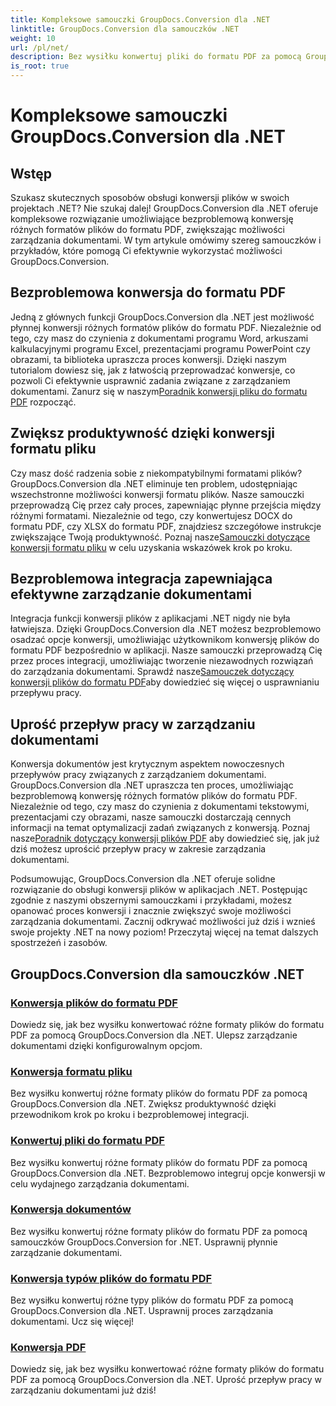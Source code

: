 ```yaml
---
title: Kompleksowe samouczki GroupDocs.Conversion dla .NET
linktitle: GroupDocs.Conversion dla samouczków .NET
weight: 10
url: /pl/net/
description: Bez wysiłku konwertuj pliki do formatu PDF za pomocą GroupDocs.Conversion dla .NET. Usprawnij zarządzanie dokumentami dzięki konfigurowalnym opcjom. #GroupDocs.Konwersja
is_root: true
---
```


# Kompleksowe samouczki GroupDocs.Conversion dla .NET


## Wstęp

Szukasz skutecznych sposobów obsługi konwersji plików w swoich projektach .NET? Nie szukaj dalej! GroupDocs.Conversion dla .NET oferuje kompleksowe rozwiązanie umożliwiające bezproblemową konwersję różnych formatów plików do formatu PDF, zwiększając możliwości zarządzania dokumentami. W tym artykule omówimy szereg samouczków i przykładów, które pomogą Ci efektywnie wykorzystać możliwości GroupDocs.Conversion.

## Bezproblemowa konwersja do formatu PDF

 Jedną z głównych funkcji GroupDocs.Conversion dla .NET jest możliwość płynnej konwersji różnych formatów plików do formatu PDF. Niezależnie od tego, czy masz do czynienia z dokumentami programu Word, arkuszami kalkulacyjnymi programu Excel, prezentacjami programu PowerPoint czy obrazami, ta biblioteka upraszcza proces konwersji. Dzięki naszym tutorialom dowiesz się, jak z łatwością przeprowadzać konwersje, co pozwoli Ci efektywnie usprawnić zadania związane z zarządzaniem dokumentami. Zanurz się w naszym[Poradnik konwersji pliku do formatu PDF](./file-conversion-to-pdf/) rozpocząć.

## Zwiększ produktywność dzięki konwersji formatu pliku

Czy masz dość radzenia sobie z niekompatybilnymi formatami plików? GroupDocs.Conversion dla .NET eliminuje ten problem, udostępniając wszechstronne możliwości konwersji formatu plików. Nasze samouczki przeprowadzą Cię przez cały proces, zapewniając płynne przejścia między różnymi formatami. Niezależnie od tego, czy konwertujesz DOCX do formatu PDF, czy XLSX do formatu PDF, znajdziesz szczegółowe instrukcje zwiększające Twoją produktywność. Poznaj nasze[Samouczki dotyczące konwersji formatu pliku](./file-format-conversion-tutorials/) w celu uzyskania wskazówek krok po kroku.

## Bezproblemowa integracja zapewniająca efektywne zarządzanie dokumentami

 Integracja funkcji konwersji plików z aplikacjami .NET nigdy nie była łatwiejsza. Dzięki GroupDocs.Conversion dla .NET możesz bezproblemowo osadzać opcje konwersji, umożliwiając użytkownikom konwersję plików do formatu PDF bezpośrednio w aplikacji. Nasze samouczki przeprowadzą Cię przez proces integracji, umożliwiając tworzenie niezawodnych rozwiązań do zarządzania dokumentami. Sprawdź nasze[Samouczek dotyczący konwersji plików do formatu PDF](./convert-files-to-pdf/)aby dowiedzieć się więcej o usprawnianiu przepływu pracy.

## Uprość przepływ pracy w zarządzaniu dokumentami

 Konwersja dokumentów jest krytycznym aspektem nowoczesnych przepływów pracy związanych z zarządzaniem dokumentami. GroupDocs.Conversion dla .NET upraszcza ten proces, umożliwiając bezproblemową konwersję różnych formatów plików do formatu PDF. Niezależnie od tego, czy masz do czynienia z dokumentami tekstowymi, prezentacjami czy obrazami, nasze samouczki dostarczają cennych informacji na temat optymalizacji zadań związanych z konwersją. Poznaj nasze[Poradnik dotyczący konwersji plików PDF](./pdf-conversion/) aby dowiedzieć się, jak już dziś możesz uprościć przepływ pracy w zakresie zarządzania dokumentami.

Podsumowując, GroupDocs.Conversion dla .NET oferuje solidne rozwiązanie do obsługi konwersji plików w aplikacjach .NET. Postępując zgodnie z naszymi obszernymi samouczkami i przykładami, możesz opanować proces konwersji i znacznie zwiększyć swoje możliwości zarządzania dokumentami. Zacznij odkrywać możliwości już dziś i wznieś swoje projekty .NET na nowy poziom! Przeczytaj więcej na temat dalszych spostrzeżeń i zasobów.
## GroupDocs.Conversion dla samouczków .NET
### [Konwersja plików do formatu PDF](./file-conversion-to-pdf/)
Dowiedz się, jak bez wysiłku konwertować różne formaty plików do formatu PDF za pomocą GroupDocs.Conversion dla .NET. Ulepsz zarządzanie dokumentami dzięki konfigurowalnym opcjom.
### [Konwersja formatu pliku](./file-format-conversion-tutorials/)
Bez wysiłku konwertuj różne formaty plików do formatu PDF za pomocą GroupDocs.Conversion dla .NET. Zwiększ produktywność dzięki przewodnikom krok po kroku i bezproblemowej integracji.
### [Konwertuj pliki do formatu PDF](./convert-files-to-pdf/)
Bez wysiłku konwertuj różne formaty plików do formatu PDF za pomocą GroupDocs.Conversion dla .NET. Bezproblemowo integruj opcje konwersji w celu wydajnego zarządzania dokumentami.
### [Konwersja dokumentów](./document-conversion/)
Bez wysiłku konwertuj różne formaty plików do formatu PDF za pomocą samouczków GroupDocs.Conversion for .NET. Usprawnij płynnie zarządzanie dokumentami.
### [Konwersja typów plików do formatu PDF](./converting-file-types-to-pdf/)
Bez wysiłku konwertuj różne typy plików do formatu PDF za pomocą GroupDocs.Conversion dla .NET. Usprawnij proces zarządzania dokumentami. Ucz się więcej!
### [Konwersja PDF](./pdf-conversion/)
Dowiedz się, jak bez wysiłku konwertować różne formaty plików do formatu PDF za pomocą GroupDocs.Conversion dla .NET. Uprość przepływ pracy w zarządzaniu dokumentami już dziś!